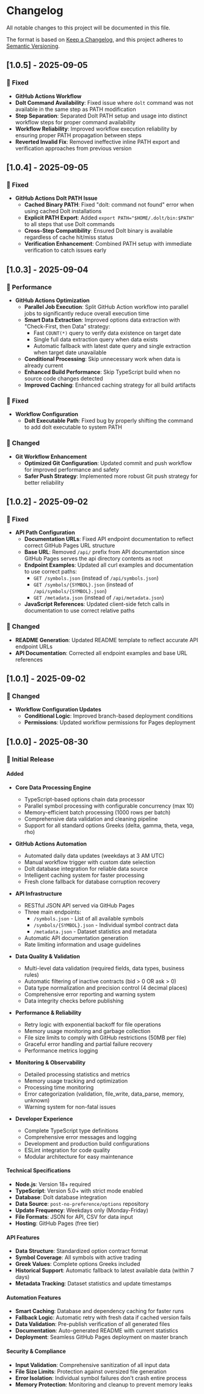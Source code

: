 # Changelog

All notable changes to this project will be documented in this file.

The format is based on [Keep a Changelog](https://keepachangelog.com/en/1.0.0/),
and this project adheres to [Semantic Versioning](https://semver.org/spec/v2.0.0.html).

## [1.0.5] - 2025-09-05

### 🔧 Fixed

- **GitHub Actions Workflow**
 - **Dolt Command Availability**: Fixed issue where `dolt` command was not available in the same step as PATH modification
 - **Step Separation**: Separated Dolt PATH setup and usage into distinct workflow steps for proper command availability
 - **Workflow Reliability**: Improved workflow execution reliability by ensuring proper PATH propagation between steps
 - **Reverted Invalid Fix**: Removed ineffective inline PATH export and verification approaches from previous version

## [1.0.4] - 2025-09-05

### 🔧 Fixed

- **GitHub Actions Dolt PATH Issue**
  - **Cached Binary PATH**: Fixed "dolt: command not found" error when using cached Dolt installations
  - **Explicit PATH Export**: Added `export PATH="$HOME/.dolt/bin:$PATH"` to all steps that use Dolt commands
  - **Cross-Step Compatibility**: Ensured Dolt binary is available regardless of cache hit/miss status
  - **Verification Enhancement**: Combined PATH setup with immediate verification to catch issues early

## [1.0.3] - 2025-09-04

### 🚀 Performance

- **GitHub Actions Optimization**
  - **Parallel Job Execution**: Split GitHub Action workflow into parallel jobs to significantly reduce overall execution time
  - **Smart Data Extraction**: Improved options data extraction with "Check-First, then Data" strategy:
    - Fast `COUNT(*)` query to verify data existence on target date
    - Single full data extraction query when data exists
    - Automatic fallback with latest date query and single extraction when target date unavailable
  - **Conditional Processing**: Skip unnecessary work when data is already current
  - **Enhanced Build Performance**: Skip TypeScript build when no source code changes detected
  - **Improved Caching**: Enhanced caching strategy for all build artifacts

### 🔧 Fixed

- **Workflow Configuration**
  - **Dolt Executable Path**: Fixed bug by properly shifting the command to add dolt executable to system PATH

### 📝 Changed

- **Git Workflow Enhancement**
  - **Optimized Git Configuration**: Updated commit and push workflow for improved performance and safety
  - **Safer Push Strategy**: Implemented more robust Git push strategy for better reliability

## [1.0.2] - 2025-09-02

### 🔧 Fixed

- **API Path Configuration**
  - **Documentation URLs**: Fixed API endpoint documentation to reflect correct GitHub Pages URL structure
  - **Base URL**: Removed `/api/` prefix from API documentation since GitHub Pages serves the api directory contents as root
  - **Endpoint Examples**: Updated all curl examples and documentation to use correct paths:
    - `GET /symbols.json` (instead of `/api/symbols.json`)
    - `GET /symbols/{SYMBOL}.json` (instead of `/api/symbols/{SYMBOL}.json`)
    - `GET /metadata.json` (instead of `/api/metadata.json`)
  - **JavaScript References**: Updated client-side fetch calls in documentation to use correct relative paths

### 📝 Changed

- **README Generation**: Updated README template to reflect accurate API endpoint URLs
- **API Documentation**: Corrected all endpoint examples and base URL references

## [1.0.1] - 2025-09-02

### 🔧 Changed

- **Workflow Configuration Updates**
  - **Conditional Logic**: Improved branch-based deployment conditions
  - **Permissions**: Updated workflow permissions for Pages deployment

## [1.0.0] - 2025-08-30

### 🎉 Initial Release

#### Added

- **Core Data Processing Engine**
  - TypeScript-based options chain data processor
  - Parallel symbol processing with configurable concurrency (max 10)
  - Memory-efficient batch processing (1000 rows per batch)
  - Comprehensive data validation and cleaning pipeline
  - Support for all standard options Greeks (delta, gamma, theta, vega, rho)

- **GitHub Actions Automation**
  - Automated daily data updates (weekdays at 3 AM UTC)
  - Manual workflow trigger with custom date selection
  - Dolt database integration for reliable data source
  - Intelligent caching system for faster processing
  - Fresh clone fallback for database corruption recovery

- **API Infrastructure**
  - RESTful JSON API served via GitHub Pages
  - Three main endpoints:
    - `/symbols.json` - List of all available symbols
    - `/symbols/{SYMBOL}.json` - Individual symbol contract data
    - `/metadata.json` - Dataset statistics and metadata
  - Automatic API documentation generation
  - Rate limiting information and usage guidelines

- **Data Quality & Validation**
  - Multi-level data validation (required fields, data types, business rules)
  - Automatic filtering of inactive contracts (bid > 0 OR ask > 0)
  - Data type normalization and precision control (4 decimal places)
  - Comprehensive error reporting and warning system
  - Data integrity checks before publishing

- **Performance & Reliability**
  - Retry logic with exponential backoff for file operations
  - Memory usage monitoring and garbage collection
  - File size limits to comply with GitHub restrictions (50MB per file)
  - Graceful error handling and partial failure recovery
  - Performance metrics logging

- **Monitoring & Observability**
  - Detailed processing statistics and metrics
  - Memory usage tracking and optimization
  - Processing time monitoring
  - Error categorization (validation, file_write, data_parse, memory, unknown)
  - Warning system for non-fatal issues

- **Developer Experience**
  - Complete TypeScript type definitions
  - Comprehensive error messages and logging
  - Development and production build configurations
  - ESLint integration for code quality
  - Modular architecture for easy maintenance

#### Technical Specifications

- **Node.js**: Version 18+ required
- **TypeScript**: Version 5.0+ with strict mode enabled
- **Database**: Dolt database integration
- **Data Source**: `post-no-preference/options` repository
- **Update Frequency**: Weekdays only (Monday-Friday)
- **File Formats**: JSON for API, CSV for data input
- **Hosting**: GitHub Pages (free tier)

#### API Features

- **Data Structure**: Standardized option contract format
- **Symbol Coverage**: All symbols with active trading
- **Greek Values**: Complete options Greeks included
- **Historical Support**: Automatic fallback to latest available data (within 7 days)
- **Metadata Tracking**: Dataset statistics and update timestamps

#### Automation Features

- **Smart Caching**: Database and dependency caching for faster runs
- **Fallback Logic**: Automatic retry with fresh data if cached version fails
- **Data Validation**: Pre-publish verification of all generated files
- **Documentation**: Auto-generated README with current statistics
- **Deployment**: Seamless GitHub Pages deployment on master branch

#### Security & Compliance

- **Input Validation**: Comprehensive sanitization of all input data
- **File Size Limits**: Protection against oversized file generation
- **Error Isolation**: Individual symbol failures don't crash entire process
- **Memory Protection**: Monitoring and cleanup to prevent memory leaks
